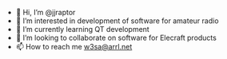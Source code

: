 - 👋 Hi, I’m @jjraptor
- 👀 I’m interested in development of software for amateur radio
- 🌱 I’m currently learning QT development
- 💞️ I’m looking to collaborate on software for Elecraft products
- 📫 How to reach me w3sa@arrl.net

<!---
jjraptor/jjraptor is a ✨ special ✨ repository because its `README.md` (this file) appears on your GitHub profile.
You can click the Preview link to take a look at your changes.
--->
